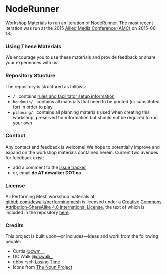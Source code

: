 # NodeRunner
Workshop Materials to run an iteration of NodeRunner. The most recent iteration was run at the 2015 [Allied Media Conference (AMC)](https://www.alliedmedia.org/amc) on 2015-06-18.

### Using These Materials
We encourage you to use these materials and provide feedback or share your experiences with us!

### Repository Stucture
The repository is structured as follows:
* `/ ` contains [rules and facilitator setup information](https://github.com/dcwalk/performingmesh/blob/master/rules.org)
* `handouts/ ` contains all materials that need to be printed (or substituted for) in order to play
* `planning/ ` contains all planning materials used when creating this workshop, preserved for information but should not be required to run your own

### Contact
Any contact and feedback is welcome! We hope to potentially improve and expand on the workshop materials contained herein. Current two avenues for feedback exist:
* add a comment to the [issue tracker](https://github.com/dcwalk/performingmesh/issues)
* or, email  **dc AT dcwalker DOT ca**

### License
All <span xmlns:dct="http://purl.org/dc/terms/" property="dct:title">Performing Mesh</span> workshop materials at <a xmlns:cc="http://creativecommons.org/ns#" href="https://github.com/dcwalk/performingmesh" property="cc:attributionName" rel="cc:attributionURL">github.com/dcwalk/performingmesh</a> is licensed under a <a rel="license" href="http://creativecommons.org/licenses/by-sa/4.0/">Creative Commons Attribution-ShareAlike 4.0 International License</a>, the text of which is included in the repository [here](https://github.com/dcwalk/performingmesh/blob/master/LICENSE.md).

### Credits
This project is built upon—or includes—ideas and work from the following people:

* Curtis [@cwm__](https://twitter.com/cwm__)
* DC Walk [@dcwalk_](https://twitter.com/dcwalk_)
* gbby rsch [Losing Time](http://losingtime.ca) 
* icons from [The Noun Project](https://thenounproject.com)
